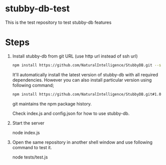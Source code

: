# stubby-db-test
This is the test repository to test stubby-db features

# Steps
1. Install stubby-db from git URL (use http url instead of ssh url)

	```bash
	npm install https://github.com/NaturalIntelligence/StubbyDB.git --save
	```
	
	It'll automatically install the latest version of stubby-db with all required dependencies. However you can also install particular version using following command;
	
	```bash
	npm install https://github.com/NaturalIntelligence/StubbyDB.git#1.0.0 --save
	```
	
	git maintains the npm package history.
	
	Check index.js and config.json for how to use stubby-db.

2. Start the server

	node index.js

3. Open the same repository in another shell window and use following command to test it.

	node tests/test.js
